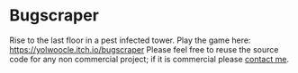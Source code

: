 # Bugscraper
Rise to the last floor in a pest infected tower.
Play the game here: https://yolwoocle.itch.io/bugscraper
Please feel free to reuse the source code for any non commercial project; if it is commercial please [contact me](https://yolwoocle.github.io/aboutme.html).
